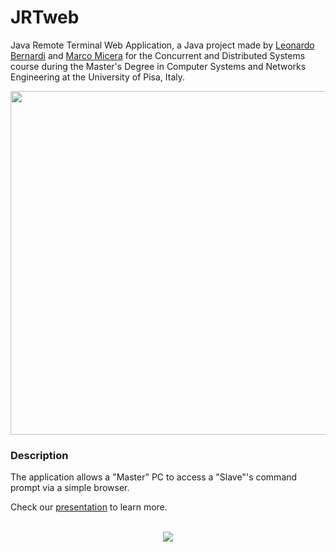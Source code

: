 # JRTweb
Java Remote Terminal Web Application, a Java project made by [Leonardo Bernardi](https://github.com/bernardileonardo) and [Marco Micera](http://marcomicera.altervista.org) for the Concurrent and Distributed Systems course during the Master's Degree in Computer Systems and Networks Engineering at the University of Pisa, Italy.
<br />
<p align="center"><img width="550" src="http://marcomicera.altervista.org/projects/cds/summary.PNG" /></p>

### Description
The application allows a "Master" PC to access a "Slave"'s command prompt via a simple browser.

Check our [presentation](https://docs.google.com/presentation/d/10shS9a3MBnGzHJxVN00AkiPB5oL0qMSft7UazxxIZK8/edit?usp=sharing) to learn more.
<br /><br />
<p align="center"><img src="http://marcomicera.altervista.org/projects/cds/JRTweb.png" /></p>
